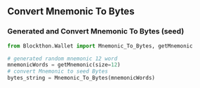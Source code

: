 ## Convert Mnemonic To Bytes

### Generated and Convert Mnemonic To Bytes (seed)

```python
from Blockthon.Wallet import Mnemonic_To_Bytes, getMnemonic

# generated random mnemonic 12 word
mnemonicWords = getMnemonic(size=12)
# convert Mnemonic to seed Bytes
bytes_string = Mnemonic_To_Bytes(mnemonicWords)
```